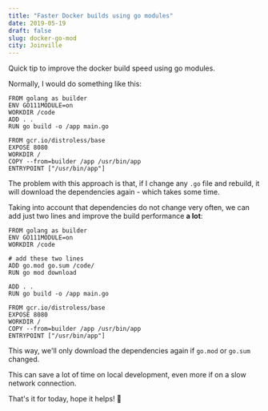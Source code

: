 ```yaml
---
title: "Faster Docker builds using go modules"
date: 2019-05-19
draft: false
slug: docker-go-mod
city: Joinville
---
```


Quick tip to improve the docker build speed using go modules.

<!--more-->

Normally, I would do something like this:

```docker
FROM golang as builder
ENV GO111MODULE=on
WORKDIR /code
ADD . .
RUN go build -o /app main.go

FROM gcr.io/distroless/base
EXPOSE 8080
WORKDIR /
COPY --from=builder /app /usr/bin/app
ENTRYPOINT ["/usr/bin/app"]
```

The problem with this approach is that, if I change any `.go` file and rebuild, it will download the dependencies again - which takes some time.

Taking into account that dependencies do not change very often, we can add just two lines and improve the build performance **a lot**:

```docker
FROM golang as builder
ENV GO111MODULE=on
WORKDIR /code

# add these two lines
ADD go.mod go.sum /code/
RUN go mod download

ADD . .
RUN go build -o /app main.go

FROM gcr.io/distroless/base
EXPOSE 8080
WORKDIR /
COPY --from=builder /app /usr/bin/app
ENTRYPOINT ["/usr/bin/app"]
```

This way, we'll only download the dependencies again if `go.mod` or `go.sum` changed.

This can save a lot of time on local development, even more if on a slow network connection.

That's it for today, hope it helps! 🤟